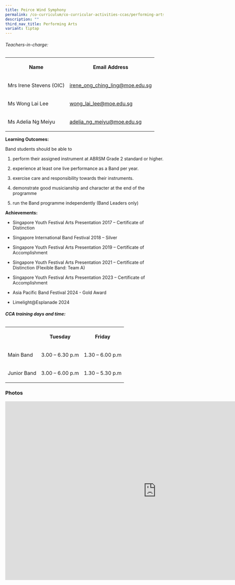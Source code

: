 ```yaml
---
title: Peirce Wind Symphony
permalink: /co-curriculum/co-curricular-activities-ccas/performing-arts-peirce-wind-symphony/
description: ""
third_nav_title: Performing Arts
variant: tiptap
---
```

<h6>Teachers-in-charge:</h6>
<table style="minWidth: 50px">
<colgroup>
<col>
<col>
</colgroup>
<tbody>
<tr>
<th rowspan="1" colspan="1">
<p>Name</p>
</th>
<th rowspan="1" colspan="1">
<p>Email Address</p>
</th>
</tr>
<tr>
<td rowspan="1" colspan="1">
<p>Mrs Irene Stevens (OIC)</p>
</td>
<td rowspan="1" colspan="1">
<p><a href="mailto:irene_ong_ching_ling@moe.edu.sg" rel="noopener noreferrer nofollow" target="_blank">irene_ong_ching_ling@moe.edu.sg</a>
</p>
</td>
</tr>
<tr>
<td rowspan="1" colspan="1">
<p>Ms Wong Lai Lee</p>
</td>
<td rowspan="1" colspan="1">
<p><a href="mailto:wong_lai_lee@moe.edu.sg" rel="noopener noreferrer nofollow" target="_blank">wong_lai_lee@moe.edu.sg</a>
</p>
</td>
</tr>
<tr>
<td rowspan="1" colspan="1">
<p>Ms Adelia Ng Meiyu</p>
</td>
<td rowspan="1" colspan="1">
<p><a href="mailto:adelia_ng_meiyu@moe.edu.sg" rel="noopener noreferrer nofollow" target="_blank">adelia_ng_meiyu@moe.edu.sg</a>
</p>
</td>
</tr>
</tbody>
</table>
<p><strong>Learning Outcomes:</strong>
</p>
<p>Band students should be able to</p>
<ol>
<li>
<p>perform their assigned instrument at ABRSM Grade 2 standard or higher.</p>
</li>
<li>
<p>experience at least one live performance as a Band per year.</p>
</li>
<li>
<p>exercise care and responsibility towards their instruments.</p>
</li>
<li>
<p>demonstrate good musicianship and character at the end of the programme</p>
</li>
<li>
<p>run the Band programme independently (Band Leaders only)</p>
</li>
</ol>
<p><strong>Achievements:</strong>
</p>
<ul>
<li>
<p>Singapore Youth Festival Arts Presentation 2017 – Certificate of Distinction</p>
</li>
<li>
<p>Singapore International Band Festival 2018 – Silver</p>
</li>
<li>
<p>Singapore Youth Festival Arts Presentation 2019 – Certificate of Accomplishment</p>
</li>
<li>
<p>Singapore Youth Festival Arts Presentation 2021 – Certificate of Distinction
(Flexible Band: Team A)</p>
</li>
<li>
<p>Singapore Youth Festival Arts Presentation 2023 – Certificate of Accomplishment</p>
</li>
<li>
<p>Asia Pacific Band Festival 2024 - Gold Award</p>
</li>
<li>
<p>Limelight@Esplanade 2024</p>
</li>
</ul>
<h6><strong>CCA training days and time:</strong></h6>
<table style="minWidth: 75px">
<colgroup>
<col>
<col>
<col>
</colgroup>
<tbody>
<tr>
<th rowspan="1" colspan="1">
<p></p>
</th>
<th rowspan="1" colspan="1">
<p>Tuesday</p>
</th>
<th rowspan="1" colspan="1">
<p>Friday</p>
</th>
</tr>
<tr>
<td rowspan="1" colspan="1">
<p>Main Band</p>
</td>
<td rowspan="1" colspan="1">
<p>3.00 – 6.30 p.m</p>
</td>
<td rowspan="1" colspan="1">
<p>1.30 – 6.00 p.m</p>
</td>
</tr>
<tr>
<td rowspan="1" colspan="1">
<p>Junior Band</p>
</td>
<td rowspan="1" colspan="1">
<p>3.00 – 6.00 p.m</p>
</td>
<td rowspan="1" colspan="1">
<p>1.30 – 5.30 p.m</p>
</td>
</tr>
</tbody>
</table>
<h3>Photos</h3>
<div class="iframe-wrapper">
<iframe height="569" width="960" allowfullscreen="true" frameborder="0" src="https://docs.google.com/presentation/d/e/2PACX-1vRRISXWzBB3-twpTXlyZ8Jl4E49quJGvUO3Spl9i0OxVidUgZm_G4X7fl6MHhidvvrcVk70aEEyKsFc/embed?start=false&amp;loop=false&amp;delayms=3000"></iframe>
</div>
<p></p>